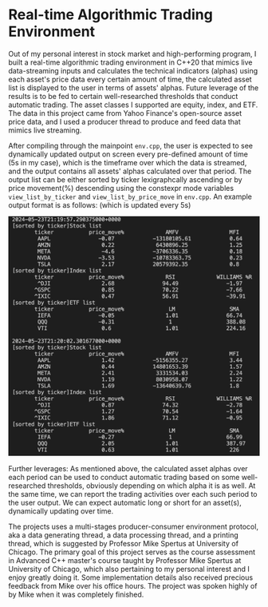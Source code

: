 # Real-time Algorithmic Trading Environment

Out of my personal interest in stock market and high-performing program, I built a real-time algorithmic trading environment in C++20 that mimics live data-streaming inputs and calculates the technical indicators (alphas) using each asset's price data every certain amount of time, the calculated asset list is displayed to the user in terms of assets' alphas. Future leverage of the results is to be fed to certain well-researched thresholds that conduct automatic trading. The asset classes I supported are equity, index, and ETF. The data in this project came from Yahoo Finance's open-source asset price data, and I used a producer thread to produce and feed data that mimics live streaming.

After compiling through the mainpoint `env.cpp`, the user is expected to see dynamically updated output on screen every pre-defined amount of time (5s in my case), which is the timeframe over which the data is streamed, and the output contains all assets' alphas calculated over that period. The output list can be either sorted by ticker lexigraphcally ascending or by price movement(%) descending using the constexpr mode variables `view_list_by_ticker` and `view_list_by_price_move` in `env.cpp`. An example output format is as follows: (which is updated every 5s)

![output](./terminal_output.png)

Further leverages: As mentioned above, the calculated asset alphas over each period can be used to conduct automatic trading based on some well-researched thresholds, obviously depending on which alpha it is as well. At the same time, we can report the trading activities over each such period to the user output. We can expect automatic long or short for an asset(s), dynamically updating over time.

The projects uses a multi-stages producer-consumer environment protocol, aka a data generating thread, a data processing thread, and a printing thread, which is suggested by Professor Mike Spertus at University of Chicago. The primary goal of this project serves as the course assessment in Advanced C++ master's course taught by Professor Mike Spertus at University of Chicago, which also pertaining to my personal interest and I enjoy greatly doing it. Some implementation details also received precious feedback from Mike over his office hours. The project was spoken highly of by Mike when it was completely finished.
